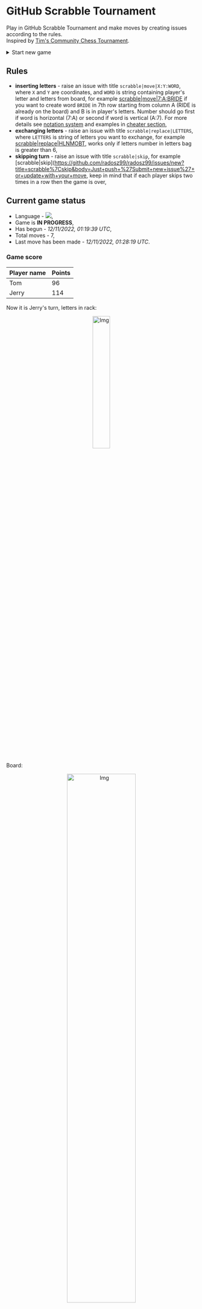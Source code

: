 
# GitHub Scrabble Tournament
Play in GitHub Scrabble Tournament and make moves by creating issues according to the rules.    
Inspired by [Tim's Community Chess Tournament](https://github.com/timburgan/).

<details>
  <summary>Start new game</summary>
  
 
 - [GB](https://github.com/radosz99/radosz99/issues/new?title=scrabble%7Cinit%7CGB&body=Just+push+%27Submit+new+issue%27+or+update+with+your+move)  ![](https://raw.githubusercontent.com/radosz99/radosz99/main/flags/GB.png)
 - [PL](https://github.com/radosz99/radosz99/issues/new?title=scrabble%7Cinit%7CPL&body=Just+push+%27Submit+new+issue%27+or+update+with+your+move)  ![](https://raw.githubusercontent.com/radosz99/radosz99/main/flags/PL.png)
 - [ES](https://github.com/radosz99/radosz99/issues/new?title=scrabble%7Cinit%7CES&body=Just+push+%27Submit+new+issue%27+or+update+with+your+move)  ![](https://raw.githubusercontent.com/radosz99/radosz99/main/flags/ES.png)
 - [DE](https://github.com/radosz99/radosz99/issues/new?title=scrabble%7Cinit%7CDE&body=Just+push+%27Submit+new+issue%27+or+update+with+your+move)  ![](https://raw.githubusercontent.com/radosz99/radosz99/main/flags/DE.png)
 - [FR](https://github.com/radosz99/radosz99/issues/new?title=scrabble%7Cinit%7CFR&body=Just+push+%27Submit+new+issue%27+or+update+with+your+move)  ![](https://raw.githubusercontent.com/radosz99/radosz99/main/flags/FR.png)
</details>
        

## Rules
 - **inserting letters** - raise an issue with title `scrabble|move|X:Y:WORD`, where `X` and `Y` are coordinates, and `WORD` is string containing player's letter and letters from board, for example [scrabble&#124;move&#124;7:A:BRIDE](https://github.com/radosz99/radosz99/issues/new?title=scrabble%7Cmove%7C7%3AA%3ABRIDE&body=Just+push+%27Submit+new+issue%27+or+update+with+your+move) if you want to create word `BRIDE` in 7th row starting from column A (RIDE is already on the board) and B is in player's letters. Number should go first if word is horizontal (7:A) or second if word is vertical (A:7). For more details see [notation system](https://en.wikipedia.org/wiki/Scrabble#Notation_system) and examples in [cheater section](#cheater),
 - **exchanging letters** - raise an issue with title `scrabble|replace|LETTERS`, where `LETTERS` is string of letters you want to exchange, for example [scrabble&#124;replace&#124;HLNMOBT](https://github.com/radosz99/radosz99/issues/new?title=scrabble%7Creplace%7CHLNMOBT&body=Just+push+%27Submit+new+issue%27+or+update+with+your+move), works only if letters number in letters bag is greater than 6,
 - **skipping turn** - raise an issue with title `scrabble|skip`, for example [scrabble&#124;skip](https://github.com/radosz99/radosz99/issues/new?title=scrabble%7Cskip&body=Just+push+%27Submit+new+issue%27+or+update+with+your+move, keep in mind that if each player skips two times in a row then the game is over,

## Current game status
 - Language - ![](https://raw.githubusercontent.com/radosz99/radosz99/main/flags/FR.png),
 - Game is **IN PROGRESS**,
 - Has begun - *12/11/2022, 01:19:39 UTC*,
 - Total moves - 7,
 - Last move has been made - *12/11/2022, 01:28:19 UTC*.
    
### Game score
| Player name | Points |
 | - | - |  
| Tom | 96
| Jerry | 114

Now it is Jerry's turn, letters in rack:
<p align="center">
    <img src="https://raw.githubusercontent.com/radosz99/radosz99/main/rack.png" width=30% alt="Img"/>
</p>

Board:
<p align="center">
<img src="https://raw.githubusercontent.com/radosz99/radosz99/main/board.png" width=60% alt="Img"/>
</p>
    
## User leaderboard
| Moves | Who | Points |
| - | - | - |
| 7 | [@radosz99](github.com/radosz99)| 210

<a name="cheater"></a>
## Cheater section  
Try out my algorithm and check the moves that were found based on the state of the board and rack. :cowboy_hat_face:
<details>
  <summary>Reveal some fancy moves :)</summary>
  
  | Id | Move | Points |
  | - | - | - |  
|1 | [L:0:boom](https://github.com/radosz99/radosz99/issues/new?title=scrabble%7Cmove%7CL%3A0%3Aboom&body=Just+push+%27Submit+new+issue%27+or+update+with+your+move) | 20 
|2 | [13:G:litho](https://github.com/radosz99/radosz99/issues/new?title=scrabble%7Cmove%7C13%3AG%3Alitho&body=Just+push+%27Submit+new+issue%27+or+update+with+your+move) | 16 
|3 | [L:0:thon](https://github.com/radosz99/radosz99/issues/new?title=scrabble%7Cmove%7CL%3A0%3Athon&body=Just+push+%27Submit+new+issue%27+or+update+with+your+move) | 16 
|4 | [12:G:bah](https://github.com/radosz99/radosz99/issues/new?title=scrabble%7Cmove%7C12%3AG%3Abah&body=Just+push+%27Submit+new+issue%27+or+update+with+your+move) | 15 
|5 | [12:G:bath](https://github.com/radosz99/radosz99/issues/new?title=scrabble%7Cmove%7C12%3AG%3Abath&body=Just+push+%27Submit+new+issue%27+or+update+with+your+move) | 13 
|6 | [J:1:hi](https://github.com/radosz99/radosz99/issues/new?title=scrabble%7Cmove%7CJ%3A1%3Ahi&body=Just+push+%27Submit+new+issue%27+or+update+with+your+move) | 13 
|7 | [12:D:tombal](https://github.com/radosz99/radosz99/issues/new?title=scrabble%7Cmove%7C12%3AD%3Atombal&body=Just+push+%27Submit+new+issue%27+or+update+with+your+move) | 13 
|8 | [13:F:boit](https://github.com/radosz99/radosz99/issues/new?title=scrabble%7Cmove%7C13%3AF%3Aboit&body=Just+push+%27Submit+new+issue%27+or+update+with+your+move) | 12 
|9 | [10:E:boni](https://github.com/radosz99/radosz99/issues/new?title=scrabble%7Cmove%7C10%3AE%3Aboni&body=Just+push+%27Submit+new+issue%27+or+update+with+your+move) | 12 
|10 | [12:G:halo](https://github.com/radosz99/radosz99/issues/new?title=scrabble%7Cmove%7C12%3AG%3Ahalo&body=Just+push+%27Submit+new+issue%27+or+update+with+your+move) | 12 
</details>
    
## Latest moves
<details>
<summary>Show 10 latest moves</summary>
  
  
  | Id | Type | Move / Letters to replace | Created words / New letters | Date | Points | Player | Who |
  | - | - | - | - | - | - | - | - |
|6| INSERT | H:9:mirais | ['MIRAIS'] | 12/11/2022, 01:28:18 UTC | 24 | Tom | [@radosz99](github.com/radosz99) |
|5| INSERT | 9:H:maya | ['MAYA'] | 12/11/2022, 01:26:28 UTC | 34 | Jerry | [@radosz99](github.com/radosz99) |
|4| INSERT | 2:I:girofle | ['GIROFLE'] | 12/11/2022, 01:24:51 UTC | 26 | Tom | [@radosz99](github.com/radosz99) |
|3| INSERT | O:2:evasure | ['EVASURE'] | 12/11/2022, 01:23:57 UTC | 42 | Jerry | [@radosz99](github.com/radosz99) |
|2| INSERT | 5:I:texanes | ['TEXANES'] | 12/11/2022, 01:22:39 UTC | 20 | Tom | [@radosz99](github.com/radosz99) |
|1| INSERT | K:4:excipa | ['EXCIPA'] | 12/11/2022, 01:21:52 UTC | 38 | Jerry | [@radosz99](github.com/radosz99) |
|0| INSERT | 7:H:kali | ['KALI'] | 12/11/2022, 01:20:40 UTC | 26 | Tom | [@radosz99](github.com/radosz99) |
</details>
    